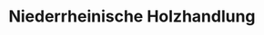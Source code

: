 ---
title: "Niederrheinische Holzhandlung"
url: /wesel/niederrheinische-holzhandlung/
shop: Baustoffe
---